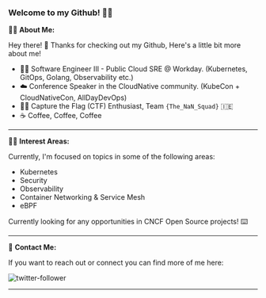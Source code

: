 ### Welcome to my Github! 🐱‍👓

🐱‍💻 **About Me:**

Hey there! 👋 
Thanks for checking out my Github, Here's a little bit more about me!

- 👨‍💻 Software Engineer III - Public Cloud SRE @ Workday. (Kubernetes, GitOps, Golang, Observability etc.)
- ☁️ Conference Speaker in the CloudNative community. (KubeCon + CloudNativeCon, AllDayDevOps)
- 🐱‍👤 Capture the Flag (CTF) Enthusiast, Team `{The_NaN_Squad}` 🇮🇪
- ☕ Coffee, Coffee, Coffee

***

🐱‍🚀 **Interest Areas:**

Currently, I'm focused on topics in some of the following areas:

- Kubernetes
- Security
- Observability
- Container Networking & Service Mesh
- eBPF

Currently looking for any opportunities in CNCF Open Source projects! ⌨️

***

💬 **Contact Me:**

If you want to reach out or connect you can find more of me here:

![twitter-follower](https://img.shields.io/twitter/follow/davekerr95?style=social) 

***
